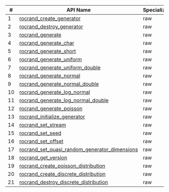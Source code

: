 \# | API Name | Specializations
----|---------------|---------
1 | [rocrand_create_generator](https://rocmsoftwareplatform.github.io/hipfort/interfacehipfort__rocrand_1_1rocrand__create__generator.html "Interface documentation") | raw
2 | [rocrand_destroy_generator](https://rocmsoftwareplatform.github.io/hipfort/interfacehipfort__rocrand_1_1rocrand__destroy__generator.html "Interface documentation") | raw
3 | [rocrand_generate](https://rocmsoftwareplatform.github.io/hipfort/interfacehipfort__rocrand_1_1rocrand__generate.html "Interface documentation") | raw
4 | [rocrand_generate_char](https://rocmsoftwareplatform.github.io/hipfort/interfacehipfort__rocrand_1_1rocrand__generate__char.html "Interface documentation") | raw
5 | [rocrand_generate_short](https://rocmsoftwareplatform.github.io/hipfort/interfacehipfort__rocrand_1_1rocrand__generate__short.html "Interface documentation") | raw
6 | [rocrand_generate_uniform](https://rocmsoftwareplatform.github.io/hipfort/interfacehipfort__rocrand_1_1rocrand__generate__uniform.html "Interface documentation") | raw
7 | [rocrand_generate_uniform_double](https://rocmsoftwareplatform.github.io/hipfort/interfacehipfort__rocrand_1_1rocrand__generate__uniform__double.html "Interface documentation") | raw
8 | [rocrand_generate_normal](https://rocmsoftwareplatform.github.io/hipfort/interfacehipfort__rocrand_1_1rocrand__generate__normal.html "Interface documentation") | raw
9 | [rocrand_generate_normal_double](https://rocmsoftwareplatform.github.io/hipfort/interfacehipfort__rocrand_1_1rocrand__generate__normal__double.html "Interface documentation") | raw
10 | [rocrand_generate_log_normal](https://rocmsoftwareplatform.github.io/hipfort/interfacehipfort__rocrand_1_1rocrand__generate__log__normal.html "Interface documentation") | raw
11 | [rocrand_generate_log_normal_double](https://rocmsoftwareplatform.github.io/hipfort/interfacehipfort__rocrand_1_1rocrand__generate__log__normal__double.html "Interface documentation") | raw
12 | [rocrand_generate_poisson](https://rocmsoftwareplatform.github.io/hipfort/interfacehipfort__rocrand_1_1rocrand__generate__poisson.html "Interface documentation") | raw
13 | [rocrand_initialize_generator](https://rocmsoftwareplatform.github.io/hipfort/interfacehipfort__rocrand_1_1rocrand__initialize__generator.html "Interface documentation") | raw
14 | [rocrand_set_stream](https://rocmsoftwareplatform.github.io/hipfort/interfacehipfort__rocrand_1_1rocrand__set__stream.html "Interface documentation") | raw
15 | [rocrand_set_seed](https://rocmsoftwareplatform.github.io/hipfort/interfacehipfort__rocrand_1_1rocrand__set__seed.html "Interface documentation") | raw
16 | [rocrand_set_offset](https://rocmsoftwareplatform.github.io/hipfort/interfacehipfort__rocrand_1_1rocrand__set__offset.html "Interface documentation") | raw
17 | [rocrand_set_quasi_random_generator_dimensions](https://rocmsoftwareplatform.github.io/hipfort/interfacehipfort__rocrand_1_1rocrand__set__quasi__random__generator__dimensions.html "Interface documentation") | raw
18 | [rocrand_get_version](https://rocmsoftwareplatform.github.io/hipfort/interfacehipfort__rocrand_1_1rocrand__get__version.html "Interface documentation") | raw
19 | [rocrand_create_poisson_distribution](https://rocmsoftwareplatform.github.io/hipfort/interfacehipfort__rocrand_1_1rocrand__create__poisson__distribution.html "Interface documentation") | raw
20 | [rocrand_create_discrete_distribution](https://rocmsoftwareplatform.github.io/hipfort/interfacehipfort__rocrand_1_1rocrand__create__discrete__distribution.html "Interface documentation") | raw
21 | [rocrand_destroy_discrete_distribution](https://rocmsoftwareplatform.github.io/hipfort/interfacehipfort__rocrand_1_1rocrand__destroy__discrete__distribution.html "Interface documentation") | raw